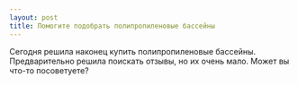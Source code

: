 ```yaml
---
layout: post 
title: Помогите подобрать полипропиленовые бассейны 
--- 
```

Сегодня решила наконец купить полипропиленовые бассейны. Предварительно решила поискать отзывы, но их очень мало. Может вы что-то посоветуете?